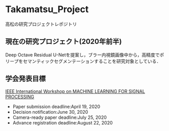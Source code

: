 # Takamatsu_Project
高松の研究プロジェクトレポジトリ

## 現在の研究プロジェクト(2020年前半)
Deep Octave Residual U-Netを提案し，ブラー内視鏡画像中から，高精度でポリープをセマンティックセグメンテーションすることを研究対象としている．

## 学会発表目標
[IEEE International Workshop on MACHINE LEARNING FOR SIGNAL PROCESSING](https://ieeemlsp.cc/)
- Paper submission deadline:April 19, 2020
- Decision notification:June 30, 2020
- Camera-ready paper deadline:July 25, 2020
- Advance registration deadline:August 22, 2020
